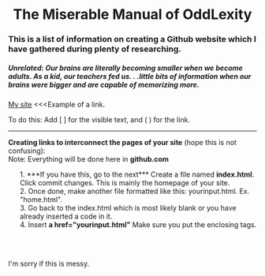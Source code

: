 <h1 align="center"> The Miserable Manual of OddLexity</h1>
<h3>This is a list of information on creating a Github website which I have gathered during plenty of researching.</h3> 
<h5>Unrelated: Our brains are literally becoming smaller when we become adults. As a kid, our teachers fed us. . .little bits of information when our brains were bigger and are capable of memorizing more.</h5>

[My site](https://oddlexity.github.io/CHESTERTALE/) <<<Example of a link.

To do this: Add [        ] for the visible text, and ( ) for the link.
<hr>

<p><b>Creating links to interconnect the pages of your site</b> (hope this is not confusing):
  <br>
 Note: Everything will be done here in <b>github.com</b>
  <br>
<ol>1. ***If you have this, go to the next*** Create a file named <b>index.html</b>. Click commit changes. This is mainly the homepage of your site.
  <br>
2. Once done, make another file formatted like this: yourinput.html. Ex. "home.html". 
 <br>
3. Go back to the index.html which is most likely blank or you have already inserted a code in it. 
<br>
4. Insert <b>a href="yourinput.html"</b> Make sure you put the enclosing tags.
</ol> 
<br><br>
<p>I'm sorry if this is messy. </p>
